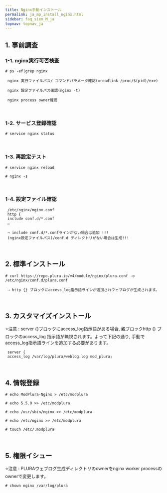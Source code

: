 ```yaml
---
title: Nginx手動インストール
permalink: ja_mp_install_nginx.html
sidebar: faq_siem_M_ja
topnav: topnav_ja
---
```


## 1. 事前調査

### 1-1. nginx実行可否検査

`# ps -ef|grep nginx`

     nginx 実行ファイルパス/ コマンドパラメータ確認(=readlink /proc/$(pid)/exe)

     nginx 設定ファイルパス確認(nginx -t)

     nginx process owner確認

<br />

### 1-2. サービス登録確認

`# service nginx status`

<br />

### 1-3. 再設定テスト

`# service nginx reload`

`# nginx -s`

<br />

### 1-4. 設定ファイル確認

     /etc/nginx/nginx.conf
     http {
     include conf.d/*.conf
     …

     → include conf.d/*.confラインがない場合は追加 !!!
     (nginx設定ファイルパス)/conf.d ディレクトリがない場合は生成!!!

<br />

## 2. 標準インストール

`# curl https://repo.plura.io/v4/module/nginx/plura.conf -o /etc/nginx/conf.d/plura.conf`

     → http {} ブロックにaccess_log指示語ラインが追加されウェブログが生成されます。

<br />

## 3. カスタマイズインストール

⭐注意 : server {}ブロックにaccess_log指示語がある場合, 親ブロックhttp {} ブロックのaccess_log
指示語が無視されます。よって下記の通り, 手動でaccess_log指示語ラインを追加する必要があります。

     server {
     access_log /var/log/plura/weblog.log mod_plura;

<br />

## 4. 情報登録

`# echo ModPlura-Nginx > /etc/modplura`

`# echo 5.5.0 >> /etc/modplura`

`# echo /usr/sbin/nginx >> /etc/modplura`

`# echo /etc/nginx >> /etc/modplura`

`# touch /etc/.modplura`

<br />

## 5. 権限イシュー

⭐注意 : PLURAウェブログ生成ディレクトリのownerをnginx worker processのownerで変更します。

`# chown nginx /var/log/plura`